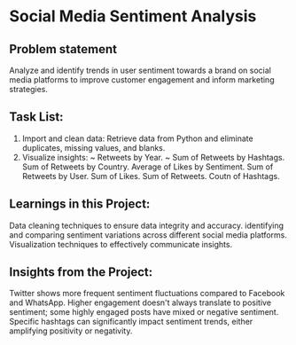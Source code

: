 # Social Media Sentiment Analysis #

## Problem statement ##
Analyze and identify trends in user sentiment towards a brand on social media platforms to improve customer engagement and inform marketing strategies.

## Task List: ##
1. Import and clean data: Retrieve data from Python and eliminate duplicates, missing values, and blanks.
2. Visualize insights:
~ Retweets by Year. ~
Sum of Retweets by Hashtags.
Sum of Retweets by Country.
Average of Likes by Sentiment.
Sum of Retweets by User.
Sum of Likes.
Sum of Retweets.
Coutn of Hashtags.
## Learnings in this Project: ##
Data cleaning techniques to ensure data integrity and accuracy.
identifying and comparing sentiment variations across different social media platforms.
Visualization techniques to effectively communicate insights.
## Insights from the Project: ##
Twitter shows more frequent sentiment fluctuations compared to Facebook and WhatsApp.
Higher engagement doesn't always translate to positive sentiment; some highly engaged posts have mixed or negative sentiment.
Specific hashtags can significantly impact sentiment trends, either amplifying positivity or negativity.
